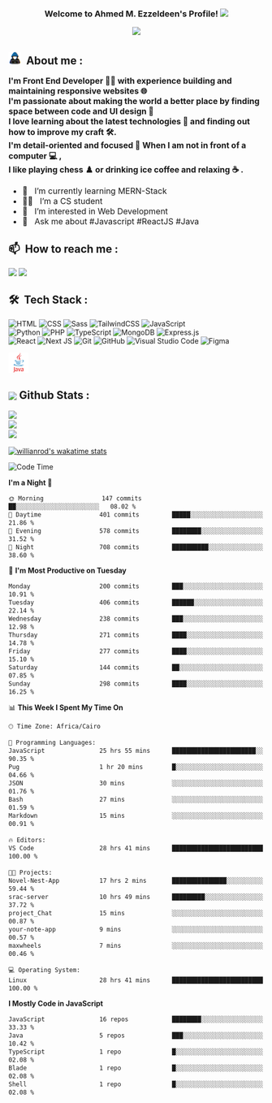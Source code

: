 <h3 align="center">
  Welcome to Ahmed M. Ezzeldeen's Profile!
  <img src="https://media.giphy.com/media/hvRJCLFzcasrR4ia7z/giphy.gif" width="28">
</h3>

<!-- Typing SVG by DenverCoder1 - https://github.com/DenverCoder1/readme-typing-svg -->
<p align="center">
  <a href="https://github.com/DenverCoder1/readme-typing-svg"><img src="https://readme-typing-svg.herokuapp.com/?lines=I'm%20Junior%20Software%20Engineer%20👨‍💻;I'm%20Front-End%20developer;Always%20learning%20new%20things&font=Fira%20Code&center=true&width=440&height=45&color=2196f3&vCenter=true&size=24"></a>
</p>

## <img src ="https://github.com/0xAbdulKhalid/0xAbdulKhalid/raw/main/assets/mdImages/about_me.gif" width=25px> &nbsp;About me :

<p Style="font-size:16px; font-weight:bold; ">
I'm Front End Developer 🧑‍💻 with experience building and maintaining responsive websites 🌐<br>
I'm passionate about making the world a better place by finding space between code and UI design 🎨<br>
I love learning about the latest technologies 🚀 and finding out how to improve my craft 🛠️.<br> I'm detail-oriented and focused 🤏 
When I am not in front of a computer 💻️ ,<br> I like playing chess ♟️ or drinking ice coffee and relaxing ☕️ .
</p>

<ul style="font-size:16px">
<li>🌱 &nbsp; I’m currently learning MERN-Stack</li>
<li>👨‍💻 &nbsp; I’m a CS student</li>
<li>👀 &nbsp; I’m interested in Web Development</li>
<li>💬 &nbsp; Ask me about #Javascript #ReactJS #Java</li>
</ul>

## 📫 &nbsp;How to reach me :

<a href="https://www.linkedin.com/in/ahmed3zzeldeen/" target="_blank"><img src="https://img.shields.io/badge/-Ahmed%20M.%20Ezzeldeen-0077B5?style=for-the-badge&logo=Linkedin&logoColor=white"/></a>
<a href="https://telegram.me/Ahmed3zzeldeen" target="_blank"><img src="https://img.shields.io/badge/-Ahmed%20M.%20Ezzeldeen-0077B5?style=for-the-badge&logo=Telegram&logoColor=white"/></a>

## 🛠 &nbsp;Tech Stack :

![HTML](https://img.shields.io/badge/HTML5-E34F26?style=for-the-badge&logo=html5&logoColor=white) ![CSS](https://img.shields.io/badge/CSS3-1572B6?style=for-the-badge&logo=css3&logoColor=white) ![Sass](https://img.shields.io/badge/Sass-CC6699?style=for-the-badge&logo=sass&logoColor=white) ![TailwindCSS](https://img.shields.io/badge/tailwindcss-%2338B2AC.svg?style=for-the-badge&logo=tailwind-css&logoColor=white) ![JavaScript](https://img.shields.io/badge/JavaScript-323330?style=for-the-badge&logo=javascript&logoColor=F7DF1E) </br> ![Python](https://img.shields.io/badge/Python-FFD43B?style=for-the-badge&logo=python&logoColor=blue) ![PHP](https://img.shields.io/badge/PHP-777BB4?style=for-the-badge&logo=php&logoColor=white) ![TypeScript](https://img.shields.io/badge/typescript-%23007ACC.svg?style=for-the-badge&logo=typescript&logoColor=white) ![MongoDB](https://img.shields.io/badge/MongoDB-%234ea94b.svg?style=for-the-badge&logo=mongodb&logoColor=white) ![Express.js](https://img.shields.io/badge/express.js-%23404d59.svg?style=for-the-badge&logo=express&logoColor=%2361DAFB) </br> ![React](https://img.shields.io/badge/react-%2320232a.svg?style=for-the-badge&logo=react&logoColor=%2361DAFB) ![Next JS](https://img.shields.io/badge/Next-black?style=for-the-badge&logo=next.js&logoColor=white) ![Git](https://img.shields.io/badge/GIT-E44C30?style=for-the-badge&logo=git&logoColor=white) ![GitHub](https://img.shields.io/badge/GitHub-100000?style=for-the-badge&logo=github&logoColor=white) ![Visual Studio Code](https://img.shields.io/badge/VSCode-0078D4?style=for-the-badge&logo=visual%20studio%20code&logoColor=white) ![Figma](https://img.shields.io/badge/figma-%23F24E1E.svg?style=for-the-badge&logo=figma&logoColor=white)&nbsp;

<a href="https://www.java.com" target="_blank"> <img src="https://raw.githubusercontent.com/devicons/devicon/master/icons/java/java-original-wordmark.svg" alt="java" width="40" height="40"/></a>

<!-- ![Figma](https://img.shields.io/badge/figma-05122A.svg?style=for-the-badge&logo=figma&logoColor=white) -->

## <img src = "https://media.giphy.com/media/iY8CRBdQXODJSCERIr/giphy.gif" align="center" width ="30px"> Github Stats :

![](https://github-readme-stats.vercel.app/api?username=Ahmed3zzeldeen&theme=tokyonight&hide_border=false&include_all_commits=false&count_private=false)<br/>
![](https://github-readme-streak-stats.herokuapp.com/?user=Ahmed3zzeldeen&theme=tokyonight&hide_border=false)<br/>
![](https://github-readme-stats.vercel.app/api/top-langs?username=Ahmed3zzeldeen&theme=tokyonight&hide_border=false&layout=compact&include_all_commits=true&count_private=false)<br/>

[![willianrod's wakatime stats](https://github-readme-stats.vercel.app/api/wakatime?username=ahmed3zzeldeen&layout=compact)](https://github.com/anuraghazra/github-readme-stats)

<!--START_SECTION:waka-->
![Code Time](http://img.shields.io/badge/Code%20Time-1%2C101%20hrs%2038%20mins-blue)

**I'm a Night 🦉** 

```text
🌞 Morning                147 commits         ██░░░░░░░░░░░░░░░░░░░░░░░   08.02 % 
🌆 Daytime                401 commits         █████░░░░░░░░░░░░░░░░░░░░   21.86 % 
🌃 Evening                578 commits         ████████░░░░░░░░░░░░░░░░░   31.52 % 
🌙 Night                  708 commits         ██████████░░░░░░░░░░░░░░░   38.60 % 
```
📅 **I'm Most Productive on Tuesday** 

```text
Monday                   200 commits         ███░░░░░░░░░░░░░░░░░░░░░░   10.91 % 
Tuesday                  406 commits         ██████░░░░░░░░░░░░░░░░░░░   22.14 % 
Wednesday                238 commits         ███░░░░░░░░░░░░░░░░░░░░░░   12.98 % 
Thursday                 271 commits         ████░░░░░░░░░░░░░░░░░░░░░   14.78 % 
Friday                   277 commits         ████░░░░░░░░░░░░░░░░░░░░░   15.10 % 
Saturday                 144 commits         ██░░░░░░░░░░░░░░░░░░░░░░░   07.85 % 
Sunday                   298 commits         ████░░░░░░░░░░░░░░░░░░░░░   16.25 % 
```


📊 **This Week I Spent My Time On** 

```text
🕑︎ Time Zone: Africa/Cairo

💬 Programming Languages: 
JavaScript               25 hrs 55 mins      ███████████████████████░░   90.35 % 
Pug                      1 hr 20 mins        █░░░░░░░░░░░░░░░░░░░░░░░░   04.66 % 
JSON                     30 mins             ░░░░░░░░░░░░░░░░░░░░░░░░░   01.76 % 
Bash                     27 mins             ░░░░░░░░░░░░░░░░░░░░░░░░░   01.59 % 
Markdown                 15 mins             ░░░░░░░░░░░░░░░░░░░░░░░░░   00.91 % 

🔥 Editors: 
VS Code                  28 hrs 41 mins      █████████████████████████   100.00 % 

🐱‍💻 Projects: 
Novel-Nest-App           17 hrs 2 mins       ███████████████░░░░░░░░░░   59.44 % 
srac-server              10 hrs 49 mins      █████████░░░░░░░░░░░░░░░░   37.72 % 
project_Chat             15 mins             ░░░░░░░░░░░░░░░░░░░░░░░░░   00.87 % 
your-note-app            9 mins              ░░░░░░░░░░░░░░░░░░░░░░░░░   00.57 % 
maxwheels                7 mins              ░░░░░░░░░░░░░░░░░░░░░░░░░   00.46 % 

💻 Operating System: 
Linux                    28 hrs 41 mins      █████████████████████████   100.00 % 
```

**I Mostly Code in JavaScript** 

```text
JavaScript               16 repos            ████████░░░░░░░░░░░░░░░░░   33.33 % 
Java                     5 repos             ███░░░░░░░░░░░░░░░░░░░░░░   10.42 % 
TypeScript               1 repo              █░░░░░░░░░░░░░░░░░░░░░░░░   02.08 % 
Blade                    1 repo              █░░░░░░░░░░░░░░░░░░░░░░░░   02.08 % 
Shell                    1 repo              █░░░░░░░░░░░░░░░░░░░░░░░░   02.08 % 
```




<!--END_SECTION:waka-->

